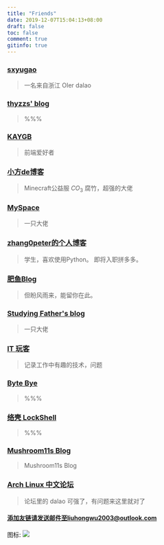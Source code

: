 ```yaml
---
title: "Friends"
date: 2019-12-07T15:04:13+08:00
draft: false
toc: false
comment: true
gitinfo: true
---
```


### [sxyugao](https://sxyugao.top/)
>   一名来自浙江 OIer dalao

### [thyzzs' blog](https://thyzzs.top/)
>   %%%

### [KAYGB ](https://kaygb.top/)
>   前端爱好者

### [小方de博客 ](http://fang.blog.miri.site/)
>   Minecraft公益服 $CO_3$ 腐竹，超强的大佬

### [MySpace](https://www.zkl2333.com/)
>   一只大佬

### [zhang0peter的个人博客](https://zhang0peter.com/)
>   学生，喜欢使用Python。  即将入职拼多多。 

### [肥鱼Blog](https://www.feiyuyu.net)
>   但盼风雨来，能留你在此。

### [Studying Father's blog](https://studyingfather.com/)
>   一只大佬

### [IT 玩客 ](https://www.91the.top)
>   记录工作中有趣的技术，问题

### [Byte Bye](https://blog.bytebye.com/)
>   %%%

### [络壳 LockShell](https://lockshell.com/)
>   %%%

### [Mushroom11s Blog](https://www.mushroom11s.com/)
>   Mushroom11s Blog


### [Arch Linux 中文论坛](https://bbs.archlinuxcn.org/index.php)
>   论坛里的 dalao 可强了，有问题来这里就对了


#### 添加友链请发送邮件至liuhongwu2003@outlook.com

图标: ![](https://blog.lhwcrt.top/icon.png)
